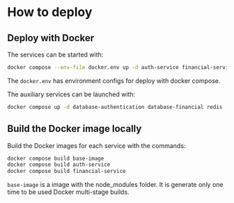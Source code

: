 # How to deploy

## Deploy with Docker

The services can be started with:

```sh
docker compose --env-file docker.env up -d auth-service financial-service
```

The `docker.env` has environment configs for deploy with docker compose.

The auxiliary services can be launched with:

```sh
docker compose up -d database-authentication database-financial redis
```

## Build the Docker image locally

Build the Docker images for each service with the commands:

```sh
docker compose build base-image
docker compose build auth-service
docker compose build financial-service
```

`base-image` is a image with the node_modules folder. It is generate only one time to be used Docker multi-stage builds.
